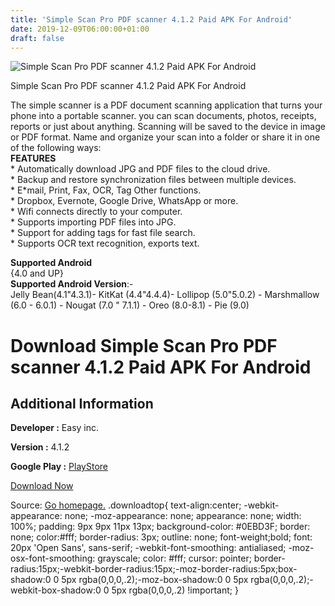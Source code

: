 ```yaml
---
title: 'Simple Scan Pro PDF scanner 4.1.2 Paid APK For Android'
date: 2019-12-09T06:00:00+01:00
draft: false
---
```


![Simple Scan Pro PDF scanner 4.1.2 Paid APK For Android](https://i0.wp.com/apkhome.net/wp-content/uploads/2019/11/Simple-Scan-Pro-PDF-scanner-4.1.2-Paid.png "Simple Scan Pro PDF scanner 4.1.2 Paid APK For Android")

  

Simple Scan Pro PDF scanner 4.1.2 Paid APK For Android

The simple scanner is a PDF document scanning application that turns your phone into a portable scanner. you can scan documents, photos, receipts, reports or just about anything. Scanning will be saved to the device in image or PDF format. Name and organize your scan into a folder or share it in one of the following ways:  
**FEATURES**  
\* Automatically download JPG and PDF files to the cloud drive.  
\* Backup and restore synchronization files between multiple devices.  
\* E\*mail, Print, Fax, OCR, Tag Other functions.  
\* Dropbox, Evernote, Google Drive, WhatsApp or more.  
\* Wifi connects directly to your computer.  
\* Supports importing PDF files into JPG.  
\* Support for adding tags for fast file search.  
\* Supports OCR text recognition, exports text.

**Supported Android**  
{4.0 and UP}  
**Supported Android Version**:-  
Jelly Bean(4.1"4.3.1)- KitKat (4.4"4.4.4)- Lollipop (5.0"5.0.2) - Marshmallow (6.0 - 6.0.1) - Nougat (7.0 " 7.1.1) - Oreo (8.0-8.1) - Pie (9.0)

Download Simple Scan Pro PDF scanner 4.1.2 Paid APK For Android
===============================================================

Additional Information
----------------------

**Developer :** Easy inc.

**Version :** 4.1.2

**Google Play :** [PlayStore](https://play.google.com/store/apps/details?id=com.simplescan.scanner.pro)

  

[Download Now](https://store4app.co/post/simple-scan-pro-pdf-scanner-4-1-2-paid-apk-for-android_1574940162)

  
Source: [Go homepage.](https://store4app.co/post/simple-scan-pro-pdf-scanner-4-1-2-paid-apk-for-android_1574940162) .downloadtop{ text-align:center; -webkit-appearance: none; -moz-appearance: none; appearance: none; width: 100%; padding: 9px 9px 11px 13px; background-color: #0EBD3F; border: none; color:#fff; border-radius: 3px; outline: none; font-weight;bold; font: 20px 'Open Sans', sans-serif; -webkit-font-smoothing: antialiased; -moz-osx-font-smoothing: grayscale; color: #fff; cursor: pointer; border-radius:15px;-webkit-border-radius:15px;-moz-border-radius:5px;box-shadow:0 0 5px rgba(0,0,0,.2);-moz-box-shadow:0 0 5px rgba(0,0,0,.2);-webkit-box-shadow:0 0 5px rgba(0,0,0,.2) !important; }